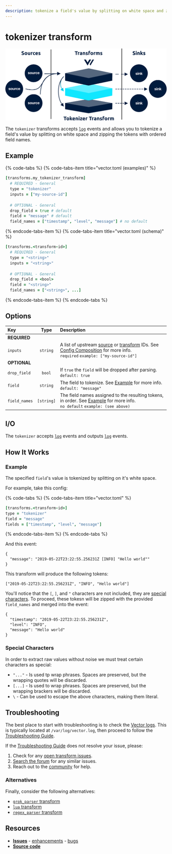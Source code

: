 ```yaml
---
description: tokenize a field's value by splitting on white space and zipping the tokens with ordered field names
---
```


<!---
!!!WARNING!!!!

This file is autogenerated! Please do not manually edit this file.
Instead, please modify the contents of `dist/config/schema.toml`.
-->


# tokenizer transform

![](../../../.gitbook/assets/tokenizer-transform.svg)


The `tokenizer` transforms accepts [`log`][log_event] events and allows you to tokenize a field's value by splitting on white space and zipping the tokens with ordered field names.

## Example

{% code-tabs %}
{% code-tabs-item title="vector.toml (examples)" %}
```coffeescript
[transforms.my_tokenizer_transform]
  # REQUIRED - General
  type = "tokenizer"
  inputs = ["my-source-id"]

  # OPTIONAL - General
  drop_field = true # default
  field = "message" # default
  field_names = ["timestamp", "level", "message"] # no default
```
{% endcode-tabs-item %}
{% code-tabs-item title="vector.toml (schema)" %}
```coffeescript
[transforms.<transform-id>]
  # REQUIRED - General
  type = "<string>"
  inputs = "<string>"

  # OPTIONAL - General
  drop_field = <bool>
  field = "<string>"
  field_names = ["<string>", ...]
```
{% endcode-tabs-item %}
{% endcode-tabs %}

## Options

| Key  | Type  | Description |
| :--- | :---: | :---------- |
| **REQUIRED** | | |
| `inputs` | `string` | A list of upstream [source][sources] or [transform][transforms] IDs. See [Config Composition][config_composition] for more info.<br />`required` `example: ["my-source-id"]` |
| **OPTIONAL** | | |
| `drop_field` | `bool` | If `true` the `field` will be dropped after parsing.<br />`default: true` |
| `field` | `string` | The field to tokenize. See [Example](#example) for more info.<br />`default: "message"` |
| `field_names` | `[string]` | The field names assigned to the resulting tokens, in order. See [Example](#example) for more info.<br />`no default` `example: (see above)` |

## I/O

The `tokenizer` accepts [`log`][log_event] events and outputs [`log`][log_event] events.



## How It Works

### Example

The specified `field`'s value is tokenized by splitting on it's white space.

For example, take this config:

{% code-tabs %}
{% code-tabs-item title="vector.toml" %}
```coffeescript
[transforms.<transform-id>]
type = "tokenizer"
field = "message"
fields = ["timestamp", "level", "message"]
```
{% endcode-tabs-item %}
{% endcode-tabs %}

And this event:

```javascripton
{
  "message": "2019-05-22T23:22:55.256231Z [INFO] "Hello world""
}
```

This transform will produce the following tokens:

```
["2019-05-22T23:22:55.256231Z", "INFO", "Hello world"]
```

You'll notice that the `[`, `]`, and `"` characters are not included, they are [special characters](#special-characters). To proceed, these tokesn will be zipped with the provided `field_names` and merged into the event:

```javascripton
{
  "timestamp": "2019-05-22T23:22:55.256231Z",
  "level": "INFO",
  "message": "Hello world"
}
```

### Special Characters

In order to extract raw values without noise we must treat certain characters as special:

* `"..."` - Is used tp wrap phrases. Spaces are preserved, but the wrapping quotes will be discarded.
* `[...]` - Is used to wrap phrases. Spaces are preserved, but the wrapping brackers will be discarded.
* `\` - Can be used to escape the above characters, making them literal.

## Troubleshooting

The best place to start with troubleshooting is to check the
[Vector logs][monitoring_logs]. This is typically located at
`/var/log/vector.log`, then proceed to follow the
[Troubleshooting Guide][troubleshooting].

If the [Troubleshooting Guide][troubleshooting] does not resolve your
issue, please:

1. Check for any [open transform issues](https://github.com/timberio/vector/issues?q=is%3Aopen+is%3Aissue+label%3A%22Transform%3A+tokenizer%22).
2. [Search the forum][search_forum] for any similar issues.
2. Reach out to the [community][community] for help.
### Alternatives

Finally, consider the following alternatives:

* [`grok_parser` transform][grok_parser_transform]
* [`lua` transform][lua_transform]
* [`regex_parser` transform][regex_parser_transform]

## Resources

* [**Issues**](https://github.com/timberio/vector/issues?q=is%3Aopen+is%3Aissue+label%3A%22Transform%3A+tokenizer%22) - [enhancements](https://github.com/timberio/vector/issues?q=is%3Aopen+is%3Aissue+label%3A%22Transform%3A+tokenizer%22+label%3A%22Type%3A+Enhancement%22) - [bugs](https://github.com/timberio/vector/issues?q=is%3Aopen+is%3Aissue+label%3A%22Transform%3A+tokenizer%22+label%3A%22Type%3A+Bug%22)
* [**Source code**](https://github.com/timberio/vector/tree/master/src/transform/tokenizer.rs)


[log_event]: "../../../about/data-model.md#log"
[sources]: "../../../usage/configuration/sources"
[transforms]: "../../../usage/configuration/transforms"
[config_composition]: "../../../usage/configuration/README.md#composition"
[monitoring_logs]: "../../../administration/moonitoring.md#logs"
[troubleshooting]: "../../../usages/guides/troubleshooting.md"
[search_forum]: "https://forum.vectorproject.io/search?expanded=true"
[community]: "https://vectorproject.io/community"
[grok_parser_transform]: "../../../usage/configuration/transform/grok_parser.md"
[lua_transform]: "../../../usage/configuration/transform/lua.md"
[regex_parser_transform]: "../../../usage/configuration/transform/regex_parser.md"

